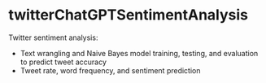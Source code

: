 # twitterChatGPTSentimentAnalysis

Twitter sentiment analysis: 

- Text wrangling and Naive Bayes model training, testing, and evaluation to predict tweet accuracy
- Tweet rate, word frequency, and sentiment prediction

